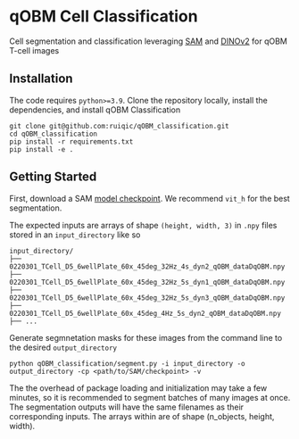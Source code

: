 # qOBM Cell Classification

Cell segmentation and classification leveraging [SAM](https://github.com/facebookresearch/segment-anything) and [DINOv2](https://github.com/facebookresearch/dinov2) for qOBM T-cell images

## Installation

The code requires `python>=3.9`. Clone the repository locally, install the dependencies, and install qOBM Classification

```
git clone git@github.com:ruiqic/qOBM_classification.git
cd qOBM_classification
pip install -r requirements.txt
pip install -e .
```

## Getting Started

First, download a SAM [model checkpoint](https://github.com/facebookresearch/segment-anything/tree/main#model-checkpoints). We recommend `vit_h` for the best segmentation.

The expected inputs are arrays of shape `(height, width, 3)` in `.npy` files stored in an `input_directory` like so 

```
input_directory/
├── 0220301_TCell_D5_6wellPlate_60x_45deg_32Hz_4s_dyn2_qOBM_dataDqOBM.npy
├── 0220301_TCell_D5_6wellPlate_60x_45deg_32Hz_5s_dyn1_qOBM_dataDqOBM.npy
├── 0220301_TCell_D5_6wellPlate_60x_45deg_32Hz_5s_dyn3_qOBM_dataDqOBM.npy
├── 0220301_TCell_D5_6wellPlate_60x_45deg_4Hz_5s_dyn2_qOBM_dataDqOBM.npy
├── ...
```

Generate segmnetation masks for these images from the command line to the desired `output_directory`

```
python qOBM_classification/segment.py -i input_directory -o output_directory -cp <path/to/SAM/checkpoint> -v
```

The the overhead of package loading and initialization may take a few minutes, so it is recommended to segment batches of many images at once. The segmentation outputs will have the same filenames as their corresponding inputs. The arrays within are of shape (n_objects, height, width).

